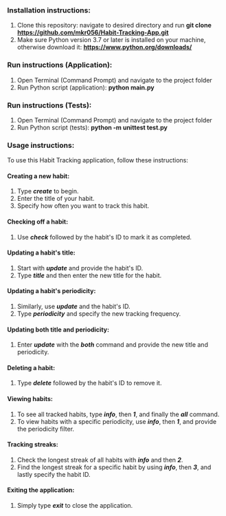 ### Installation instructions:
1. Clone this repository: navigate to desired directory and run **git clone https://github.com/mkr056/Habit-Tracking-App.git**
2. Make sure Python version 3.7 or later is installed on your machine, otherwise download it: **https://www.python.org/downloads/**

### Run instructions (Application):
1. Open Terminal (Command Prompt) and navigate to the project folder
2. Run Python script (application): **python main.py**

### Run instructions (Tests):
1. Open Terminal (Command Prompt) and navigate to the project folder
2. Run Python script (tests): **python -m unittest test.py**

### Usage instructions:
To use this Habit Tracking application, follow these instructions:

#### Creating a new habit:
1. Type _**create**_ to begin.
2. Enter the title of your habit.
3. Specify how often you want to track this habit.

#### Checking off a habit:
1. Use _**check**_ followed by the habit's ID to mark it as completed.

#### Updating a habit's title:
1. Start with _**update**_ and provide the habit's ID.
2. Type _**title**_ and then enter the new title for the habit.

#### Updating a habit's periodicity:
1. Similarly, use _**update**_ and the habit's ID.
2. Type _**periodicity**_ and specify the new tracking frequency.

#### Updating both title and periodicity:
1. Enter _**update**_ with the _**both**_ command and provide the new title and periodicity.

#### Deleting a habit:
1. Type _**delete**_ followed by the habit's ID to remove it.

#### Viewing habits:
1. To see all tracked habits, type _**info**_, then _**1**_, and finally the _**all**_ command.
2. To view habits with a specific periodicity, use _**info**_, then _**1**_, and provide the periodicity filter.

#### Tracking streaks:
1. Check the longest streak of all habits with _**info**_ and then _**2**_.
2. Find the longest streak for a specific habit by using _**info**_, then _**3**_, and lastly specify the habit ID.

#### Exiting the application:
1. Simply type _**exit**_ to close the application.
